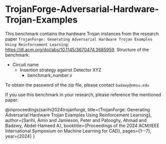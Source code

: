 # TrojanForge-Adversarial-Hardware-Trojan-Examples
This benchmark contains the hardware Trojan instances from the research paper `TrojanForge: Generating Adversarial Hardware Trojan Examples Using Reinforcement Learning`: https://dl.acm.org/doi/abs/10.1145/3670474.3685959.
Structure of the benchmark:

- Circuit name
  - Insertion strategy against Detector XYZ
    - benchmark_number.v

To obtain the password of the zip file, please contact `badawy@nmsu.edu`

If you use this benchmark in your research, please reference the mentioned paper:

@inproceedings{sarihi2024trojanforge,
  title={TrojanForge: Generating Adversarial Hardware Trojan Examples Using Reinforcement Learning},
  author={Sarihi, Amin and Jamieson, Peter and Patooghy, Ahmad and Badawy, Abdel-Hameed A},
  booktitle={Proceedings of the 2024 ACM/IEEE International Symposium on Machine Learning for CAD},
  pages={1--7},
  year={2024}
}
